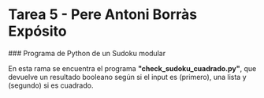# Tarea 5 - Pere Antoni Borràs Expósito

### Programa de Python de un Sudoku modular

En esta rama se encuentra el programa **"check_sudoku_cuadrado.py"**, que devuelve un resultado booleano según si el input es (primero), una lista y (segundo) si es cuadrado.
